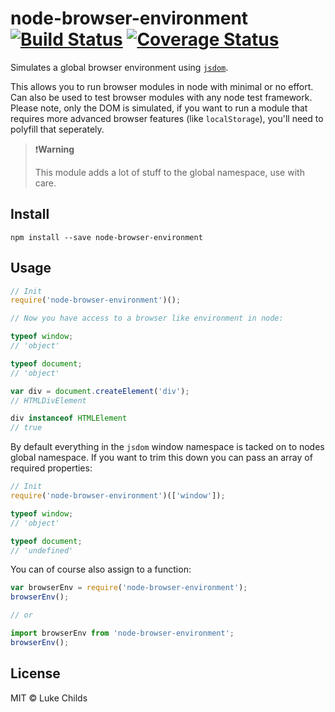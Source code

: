 # node-browser-environment [![Build Status](https://travis-ci.org/lukechilds/node-browser-environment.svg?branch=master)](https://travis-ci.org/lukechilds/node-browser-environment) [![Coverage Status](https://coveralls.io/repos/github/lukechilds/node-browser-environment/badge.svg?branch=master)](https://coveralls.io/github/lukechilds/node-browser-environment?branch=master)

Simulates a global browser environment using [`jsdom`](https://github.com/tmpvar/jsdom).

This allows you to run browser modules in node with minimal or no effort. Can also be used to test browser modules with any node test framework. Please note, only the DOM is simulated, if you want to run a module that requires more advanced browser features (like `localStorage`), you'll need to polyfill that seperately.

> ❗️**Warning**
>
> This module adds a lot of stuff to the global namespace, use with care.

## Install

```shell
npm install --save node-browser-environment
```

## Usage

```js
// Init
require('node-browser-environment')();

// Now you have access to a browser like environment in node:

typeof window;
// 'object'

typeof document;
// 'object'

var div = document.createElement('div');
// HTMLDivElement

div instanceof HTMLElement
// true
```

By default everything in the `jsdom` window namespace is tacked on to nodes global namespace. If you want to trim this down you can pass an array of required properties:

```js
// Init
require('node-browser-environment')(['window']);

typeof window;
// 'object'

typeof document;
// 'undefined'
```

You can of course also assign to a function:

```js
var browserEnv = require('node-browser-environment');
browserEnv();

// or

import browserEnv from 'node-browser-environment';
browserEnv();
```

## License

MIT © Luke Childs
